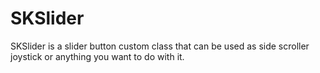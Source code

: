 SKSlider
========

SKSlider is a slider button custom class that can be used as side scroller joystick or anything you want to do with it.
